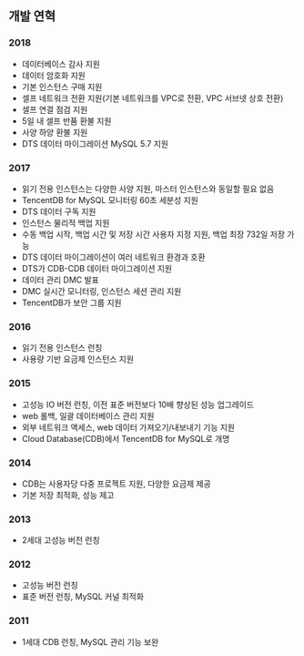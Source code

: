 ## 개발 연혁

### 2018
* 데이터베이스 감사 지원
* 데이터 암호화 지원
* 기본 인스턴스 구매 지원
* 셀프 네트워크 전환 지원(기본 네트워크를 VPC로 전환, VPC 서브넷 상호 전환)
* 셀프 연결 점검 지원
* 5일 내 셀프 반품 환불 지원
* 사양 하양 환불 지원
* DTS 데이터 마이그레이션 MySQL 5.7 지원

### 2017
* 읽기 전용 인스턴스는 다양한 사양 지원, 마스터 인스턴스와 동일할 필요 없음
* TencentDB for MySQL 모니터링 60초 세분성 지원
* DTS 데이터 구독 지원
* 인스턴스 물리적 백업 지원
* 수동 백업 시작, 백업 시간 및 저장 시간 사용자 지정 지원, 백업 최장 732일 저장 가능
* DTS 데이터 마이그레이션이 여러 네트워크 환경과 호환
* DTS가 CDB-CDB 데이터 마이그레이션 지원
* 데이터 관리 DMC 발표
* DMC 실시간 모니터링, 인스턴스 세션 관리 지원
* TencentDB가 보안 그룹 지원


### 2016
* 읽기 전용 인스턴스 런칭
* 사용량 기반 요금제 인스턴스 지원

### 2015
* 고성능 IO 버전 런칭, 이전 표준 버전보다 10배 향상된 성능 업그레이드
* web 롤백, 일괄 데이터베이스 관리 지원
* 외부 네트워크 액세스, web 데이터 가져오기/내보내기 기능 지원
* Cloud Database(CDB)에서 TencentDB for MySQL로 개명

### 2014
* CDB는 사용자당 다중 프로젝트 지원, 다양한 요금제 제공
* 기본 저장 최적화, 성능 제고

### 2013
* 2세대 고성능 버전 런칭

### 2012
* 고성능 버전 런칭
* 표준 버전 런칭, MySQL 커널 최적화

### 2011
* 1세대 CDB 런칭, MySQL 관리 기능 보완

